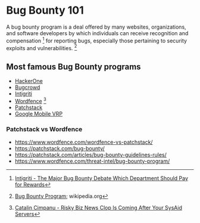 # Bug Bounty 101

A bug bounty program is a deal offered by many websites, organizations, and software developers by which individuals can receive recognition and compensation [^bb-compensation] for reporting bugs, especially those pertaining to security exploits and vulnerabilities. [^bb]

[^bb]: [Bug Bounty Program](https://en.wikipedia.org/wiki/Bug_bounty_program); wikipedia.org
[^bb-compensation]: [Intigriti - The Major Bug Bounty Debate Which Department Should Pay for Rewards](../../Readwise/Articles/Intigriti%20-%20The%20Major%20Bug%20Bounty%20Debate%20Which%20Department%20Should%20Pay%20for%20Rewards.md)

## Most famous Bug Bounty programs

- [HackerOne](https://www.hackerone.com/)
- [Bugcrowd](https://www.bugcrowd.com/)
- [Intigriti](https://www.intigriti.com/)
- [Wordfence](https://www.wordfence.com/) [^wordfence-program]
- [Patchstack](https://patchstack.com/articles/bug-bounty-guidelines-rules)
- [Google Mobile VRP](https://bughunters.google.com/about/rules/android-friends/6618732618186752/google-mobile-vulnerability-reward-program-rules)

[^wordfence-program]: [Catalin Cimpanu - Risky Biz News Clop Is Coming After Your SysAid Servers](../../Readwise/Articles/Catalin%20Cimpanu%20-%20Risky%20Biz%20News%20Clop%20Is%20Coming%20After%20Your%20SysAid%20Servers.md#^a6b8e1)


### Patchstack vs Wordfence

- https://www.wordfence.com/wordfence-vs-patchstack/
- https://patchstack.com/bug-bounty/
- https://patchstack.com/articles/bug-bounty-guidelines-rules/
- https://www.wordfence.com/threat-intel/bug-bounty-program/

